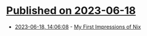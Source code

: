 # [Published on 2023-06-18](index.md)

* [2023-06-18, 14:06:08](https://lobste.rs/s/xzeu0q/my_first_impressions_nix) - [My First Impressions of Nix](https://mtlynch.io/notes/nix-first-impressions/)
